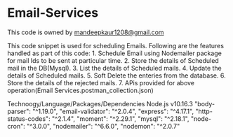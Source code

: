 # Email-Services
This code is owned by mandeepkaur1208@gmail.com


This code snippet is used for scheduling Emails.
Following are the features handled as part of this code:
    1. Schedule Email using Nodemailer package for mail Ids to be sent at particular time.
    2. Store the details of Scheduled mail in the DB(Mysql).
    3. List the details of Scheduled mails.
    4. Update the details of Scheduled mails.
    5. Soft Delete the enteries from the database.
    6. Store the details of the rejected mails.
    7. APis provided for above operation(Email Services.postman_collection.json)
    
  Technoogy/Language/Packages/Dependencies
  Node.js v10.16.3
  "body-parser": "^1.19.0",
  "email-validator": "^2.0.4",
  "express": "^4.17.1",
  "http-status-codes": "^2.1.4",
  "moment": "^2.29.1",
  "mysql": "^2.18.1",
  "node-cron": "^3.0.0",
  "nodemailer": "^6.6.0",
  "nodemon": "^2.0.7"
